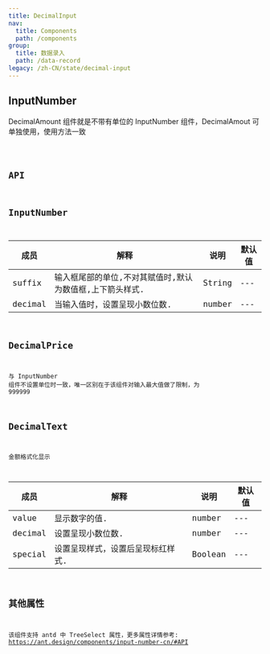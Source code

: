```yaml
---
title: DecimalInput
nav:
  title: Components
  path: /components
group:
  title: 数据录入
  path: /data-record
legacy: /zh-CN/state/decimal-input
---
```


## InputNumber

DecimalAmount 组件就是不带有单位的 InputNumber 组件，DecimalAmout 可单独使用，使用方法一致

<code src="../demos/DecimalInput.jsx" />

## API

## InputNumber

| 成员    | 解释                                                     | 说明   | 默认值 |
| ------- | -------------------------------------------------------- | ------ | ------ |
| suffix  | 输入框尾部的单位,不对其赋值时,默认为数值框,上下箭头样式. | String | ---    |
| decimal | 当输入值时，设置呈现小数位数.                            | number | ---    |

## DecimalPrice

与 InputNumber 组件不设置单位时一致，唯一区别在于该组件对输入最大值做了限制，为 999999

## DecimalText

金额格式化显示

| 成员    | 解释                              | 说明    | 默认值 |
| ------- | --------------------------------- | ------- | ------ |
| value   | 显示数字的值.                     | number  | ---    |
| decimal | 设置呈现小数位数.                 | number  | ---    |
| special | 设置呈现样式，设置后呈现标红样式. | Boolean | ---    |

## 其他属性

该组件支持 antd 中 TreeSelect 属性，更多属性详情参考: https://ant.design/components/input-number-cn/#API
